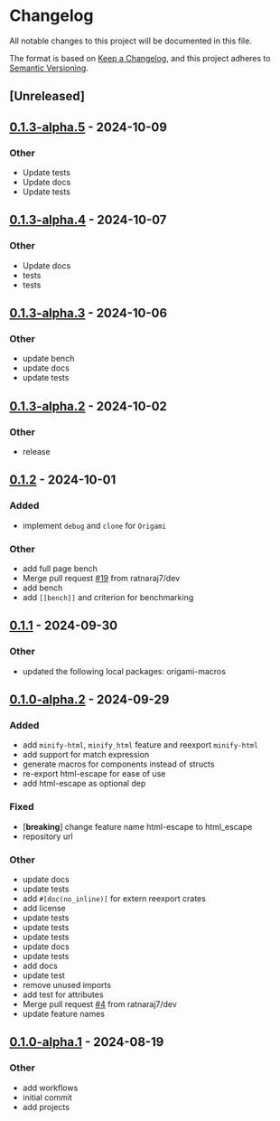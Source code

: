 # Changelog
All notable changes to this project will be documented in this file.

The format is based on [Keep a Changelog](https://keepachangelog.com/en/1.0.0/),
and this project adheres to [Semantic Versioning](https://semver.org/spec/v2.0.0.html).

## [Unreleased]

## [0.1.3-alpha.5](https://github.com/ratnaraj7/origami-engine/compare/origami-engine-v0.1.3-alpha.4...origami-engine-v0.1.3-alpha.5) - 2024-10-09

### Other

- Update tests
- Update docs
- Update tests

## [0.1.3-alpha.4](https://github.com/ratnaraj7/origami-engine/compare/origami-engine-v0.1.3-alpha.3...origami-engine-v0.1.3-alpha.4) - 2024-10-07

### Other

- Update docs
- tests
- tests

## [0.1.3-alpha.3](https://github.com/ratnaraj7/origami-engine/compare/origami-engine-v0.1.3-alpha.2...origami-engine-v0.1.3-alpha.3) - 2024-10-06

### Other

- update bench
- update docs
- update tests

## [0.1.3-alpha.2](https://github.com/ratnaraj7/origami-engine/compare/origami-engine-v0.1.3-alpha.1...origami-engine-v0.1.3-alpha.2) - 2024-10-02

### Other

- release

## [0.1.2](https://github.com/ratnaraj7/origami-engine/compare/origami-engine-v0.1.1...origami-engine-v0.1.2) - 2024-10-01

### Added

- implement `debug` and `clone` for `Origami`

### Other

- add full page bench
- Merge pull request [#19](https://github.com/ratnaraj7/origami-engine/pull/19) from ratnaraj7/dev
- add bench
- add `[[bench]]` and criterion for benchmarking

## [0.1.1](https://github.com/ratnaraj7/origami-engine/compare/origami-engine-v0.1.0-alpha.2...origami-engine-v0.1.1) - 2024-09-30

### Other

- updated the following local packages: origami-macros

## [0.1.0-alpha.2](https://github.com/ratnaraj7/origami-engine/compare/origami-engine-v0.1.0-alpha.1...origami-engine-v0.1.0-alpha.2) - 2024-09-29

### Added

- add `minify-html`, `minify_html` feature and reexport `minify-html`
- add support for match expression
- generate macros for components instead of structs
- re-export html-escape for ease of use
- add html-escape as optional dep

### Fixed

- [**breaking**] change feature name html-escape to html_escape
- repository url

### Other

- update docs
- update tests
- add `#[doc(no_inline)]` for extern reexport crates
- add license
- update tests
- update tests
- update tests
- update docs
- update tests
- add docs
- update test
- remove unused imports
- add test for attributes
- Merge pull request [#4](https://github.com/ratnaraj7/origami-engine/pull/4) from ratnaraj7/dev
- update feature names

## [0.1.0-alpha.1](https://github.com/ratnaraj7/origami-engine/releases/tag/origami-engine-v0.1.0-alpha.1) - 2024-08-19

### Other
- add workflows
- initial commit
- add projects

